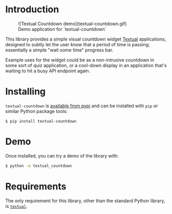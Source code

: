 # Introduction

<figure markdown="span">
    ![Textual Countdown demo](textual-countdown.gif)
    <figcaption>Demo application for `textual-countdown`</figcaption>
</figure>

This library provides a simple visual countdown widget
[Textual](https://textual.textualize.io) applications, designed to subtly
let the user know that a period of time is passing; essentially a simple
"wait some time" progress bar.

Example uses for the widget could be as a non-intrusive countdown in some
sort of quiz application, or a cool-down display in an application that's
waiting to hit a busy API endpoint again.

# Installing

`textual-countdown` is [available from
pypi](https://pypi.org/project/textual-countdown/) and can be installed with
`pip` or similar Python package tools:

```shell
$ pip install textual-countdown
```

# Demo

Once installed, you can try a demo of the library with:

```sh
$ python -m textual_countdown
```

# Requirements

The only requirement for this library, other than the standard Python
library, is [`textual`](https://textual.textualize.io).

[//]: # (index.md ends here)
